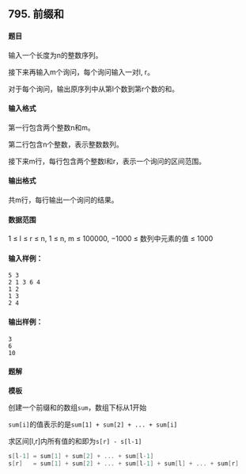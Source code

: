 ## 795. 前缀和

#### 题目

输入一个长度为n的整数序列。

接下来再输入m个询问，每个询问输入一对l, r。

对于每个询问，输出原序列中从第l个数到第r个数的和。

#### 输入格式

第一行包含两个整数n和m。

第二行包含n个整数，表示整数数列。

接下来m行，每行包含两个整数l和r，表示一个询问的区间范围。

#### 输出格式

共m行，每行输出一个询问的结果。

#### 数据范围

1 ≤ l ≤ r ≤ n, 
1 ≤ n, m ≤ 100000,
−1000 ≤ 数列中元素的值 ≤ 1000

#### 输入样例：

```
5 3
2 1 3 6 4
1 2
1 3
2 4
```

#### 输出样例：

```
3
6
10
```

#### 题解

**模板**

创建一个前缀和的数组`sum`，数组下标从1开始 

`sum[i]`的值表示的是`sum[1] + sum[2] + ... + sum[i]`

求区间[l,r]内所有值的和即为`s[r] - s[l-1]`

```go
s[l-1] = sum[1] + sum[2] + ... + sum[l-1]
s[r]   = sum[1] + sum[2] + ... + sum[l-1] + sum[l] + ... + sum[r]
```